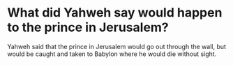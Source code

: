 # What did Yahweh say would happen to the prince in Jerusalem?

Yahweh said that the prince in Jerusalem would go out through the wall, but would be caught and taken to Babylon where he would die without sight.
